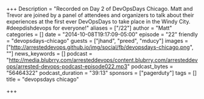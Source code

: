+++
Description = "Recorded on Day 2 of DevOpsDays Chicago</a>. Matt and Trevor are joined by a panel of attendees and organizers to talk about their experiences at the first ever DevOpsDays to take place in the Windy City. #deepdishdevops for everyone!"
aliases = ["/22"]
author = "Matt"
categories = []
date = "2014-10-08T19:17:09-05:00"
episode = "22"
friendly = "devopsdays-chicago"
guests = ["jhand", "preed", "mducy"]
images = ["http://arresteddevops.github.io/img/social/fb/devopsdays-chicago.png", ""]
news_keywords = []
podcast = "http://media.blubrry.com/arresteddevops/content.blubrry.com/arresteddevops/arrested-devops-podcast-episode022.mp3"
podcast_bytes = "56464322"
podcast_duration = "39:13"
sponsors = ["pagerduty"]
tags = []
title = "devopsdays chicago"

+++
